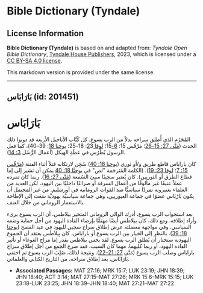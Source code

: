 # Bible Dictionary (Tyndale)

## License Information

**Bible Dictionary (Tyndale)** is based on and adapted from: _Tyndale Open Bible Dictionary_, [Tyndale House Publishers](https://tyndaleopenresources.com/), 2023, which is licensed under a [CC BY-SA 4.0 license](https://creativecommons.org/licenses/by-sa/4.0/legalcode.en).

This markdown version is provided under the same license.



--------------------------------

## بَارَابَاس (id: 201451)

بَارَابَاس
==========

المُجَرُم الذي أُطلق سراحه بدلاً من الرب يسوع. كل كُتَّاب الأناجيل الأربعة قد دونوا ذلك الحدث ([مَتَّى 27: 15–26](https://ref.ly/Matt27:15-Matt27:26)؛ مَرْقُس 15: [6\-](https://ref.ly/Mark15:6-Mark15:15)15؛ [لوقا 2](https://ref.ly/Luke23:18-Luke23:25)3: 18–25؛ [يوحنا 18](https://ref.ly/John18:39-John18:40): 39–40\)، كما فعل الرسول بُطْرُس في عظَةِ الهيكل (أعمال الرُّسُل [3: 14](https://ref.ly/Acts3:14)).

كان باراباس قاطع طريق و/أو ثوري ([يوحنا 18: 40](https://ref.ly/John18:40)) سُجِن لارتكابه قتلاً أثناء الفتنة ([مَرْقُس 15: 7](https://ref.ly/Mark15:7)؛ [لوقا 23: 19](https://ref.ly/Luke23:19)). (الكلمة المُتَرجَمة "لص" في [يوحنَّا 18: 40](https://ref.ly/John18:40) يمكن أن تشير إلى إما قطاع الطرق أو الثوريين). كان يُعتبر سجينًا سيئ السُمعة ([مَتَّى 27: 16](https://ref.ly/Matt27:16)). ربما كان تمرده عملاً عنيفًا غير مألوفًا من أعمال السرقة أو صراعًا داخليًا بين اليهود، لكن العديد من العلماء يعتبرونه تمردًا سياسيًّا ضد القوات الرومانية في أورشليم. من غير المحتمل أن يكون بَارْبَاس عضوًا في جماعة الغيوريين، وهي جماعة سياسيَّة يهوديَّة سَعَت إلى الإطاحة بالاستعمار الروماني من خلال العنف.

بعد استجواب الرب يسوع، أدرك الوالي الروماني المتحير بيلاطس، أن الرب يسوع بريء وأراد إطلاقه. ومع ذلك، كان بيلاطس أيضًا مهتمًّا بإرضاء القادة اليهود من أجل حماية وضعه السياسي. وفي مواجهة معضلته عرض إطلاق سراح سجين لليهود في عيد الفصح ([يوحنا 18: 39](https://ref.ly/John18:39)). بالنظر إلى الخيار بين الرب يسوع أو باراباس، كان بِيلاَطُس يعتقد أن الجموع اليهودية ستختار أن يُطلق الرب يسوع. لقد بخس بيلاطس بقدر إما مزاج الغوغاء أو تأثير القادة اليهود، أو ربما كليهما. مهما كان السبب، فقد صرخ الجمع من أجل إطلاق سراح باراباس وصلب الرب يسوع (مَتَّى [27: 21–22](https://ref.ly/Matt27:21-Matt27:22)). ونتيجة لذلك، صُلِبَ الرب يسوع ثم اختفى بَارَابَاس، بعد إطلاق سراحه، من التاريخ الكتابي والعلماني.

* **Associated Passages:** MAT 27:16; MRK 15:7; LUK 23:19; JHN 18:39; JHN 18:40; ACT 3:14; MAT 27:15–MAT 27:26; MRK 15:6–MRK 15:15; LUK 23:18–LUK 23:25; JHN 18:39–JHN 18:40; MAT 27:21–MAT 27:22

